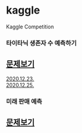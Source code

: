 # kaggle
Kaggle Competition

### 타이타닉 생존자 수 예측하기
## [문제보기](https://www.kaggle.com/c/titanic)
[2020.12.23.](https://github.com/maiorem/kaggle/blob/main/titanic/2020.12.23.py)         
[2020.12.25.](https://github.com/maiorem/kaggle/blob/main/titanic/2020.12.25.py)        

### 미래 판매 예측
## [문제보기](https://www.kaggle.com/c/competitive-data-science-predict-future-sales)

